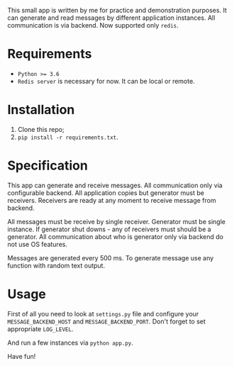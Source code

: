This small app is written by me for practice and demonstration purposes.
It can generate and read messages by different application instances.
All communication is via backend. Now supported only `redis`.

Requirements
============

* `Python >= 3.6`
* `Redis server` is necessary for now. It can be local or remote.

Installation
============
1. Clone this repo;
2. `pip install -r requirements.txt`.

Specification
=============
This app can generate and receive messages. All communication only via
configurable backend. All application copies but generator must be receivers.
Receivers are ready at any moment to receive message from backend.

All messages must be receive by single receiver. Generator must be single
instance. If generator shut downs - any of receivers must should be a
generator. All communication about who is generator only via backend do
not use OS features.

Messages are generated every 500 ms. To generate message use any function
with random text output.

Usage
=====
First of all you need to look at `settings.py` file and configure your
`MESSAGE_BACKEND_HOST` and `MESSAGE_BACKEND_PORT`. Don't forget to set
appropriate `LOG_LEVEL`.

And run a few instances via `python app.py`.

Have fun!
